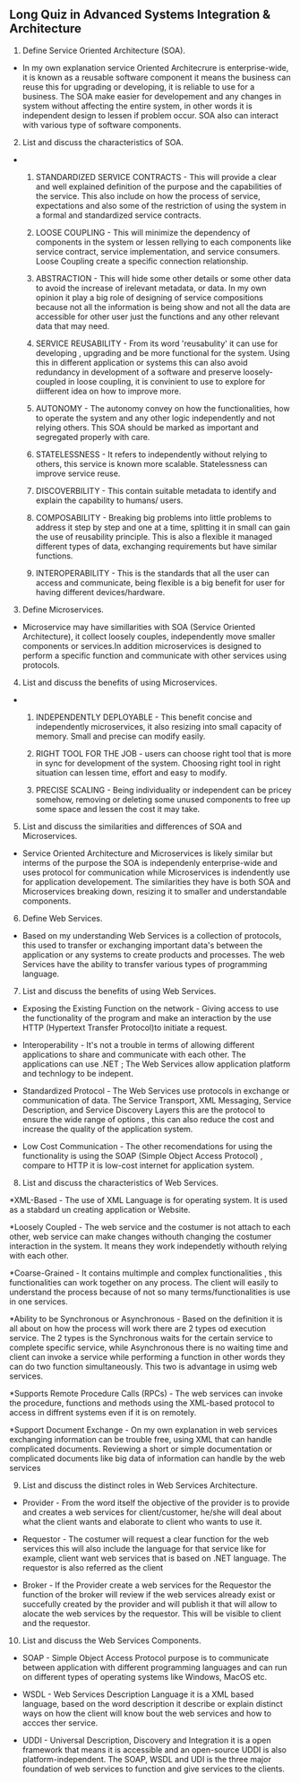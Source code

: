 ## Long Quiz in Advanced Systems Integration & Architecture
1. Define Service Oriented Architecture (SOA).

* In my own explanation service Oriented Architecrure is enterprise-wide, it is known as a reusable software component it means the business can reuse this for upgrading or developing, it is reliable to use for a business. The SOA make easier for developement and any changes in system without affecting the entire system, in other words it is independent design to lessen if problem occur. SOA also can interact with various type of software components. 

2. List and discuss the characteristics of SOA.

* 	1. STANDARDIZED SERVICE CONTRACTS - This will provide a clear and well explained definition of the purpose and the capabilities of the service. This also include on how the process of service, expectations and also some of the restriction of using the system in a formal and standardized service contracts.

	2. LOOSE COUPLING - This will minimize the dependency of components in the system or lessen rellying to each components like service contract, service implementation, and service consumers. Loose Coupling create a specific connection relationship.

	3. ABSTRACTION - This will hide some other details or some other data to avoid the increase of irelevant metadata, or data. In my own opinion it play a big role of designing of service compositions because not all the information is being show and not all the data are accessible for other user just the functions and any other relevant data that may need. 

	4. SERVICE REUSABILITY - From its word 'reusabulity' it can use for developing , upgrading and be more functional for the system. Using this in different application or systems this can also avoid redundancy in development of a software and preserve loosely-coupled in loose coupling, it is convinient to use to explore for diifferent idea on how to improve more. 

	5. AUTONOMY - The autonomy convey on how the functionalities, how to operate the system and any other logic independently and not relying others. This SOA should be marked as important and segregated properly with care.

	6. STATELESSNESS - It refers to independently without relying to others, this service is known more scalable. Statelessness can improve service reuse.

	7. DISCOVERBILITY - This contain suitable metadata to identify and explain the capability to humans/ users. 

	8. COMPOSABILITY - Breaking big problems into little problems to address it step by step and one at a time, splitting it in small can gain the use of reusability principle. This is also a flexible it managed different types of data, exchanging requirements but have similar functions. 

	9. INTEROPERABILITY - This is the standards that all the user can access and communicate, being flexible is a big benefit for user for having different devices/hardware. 

3. Define Microservices.

* Microservice may have simillarities with SOA (Service Oriented Architecture), it collect loosely couples, independently move smaller components or services.In addition microservices is designed to perform a specific function and communicate with other services using protocols. 

4. List and discuss the benefits of using Microservices.

* 	1. INDEPENDENTLY DEPLOYABLE - This benefit concise and independently microservices, it also resizing into small capacity of memory. Small and precise can modify easily. 

	2. RIGHT TOOL FOR THE JOB - users can choose right tool that is more in sync for development of the system. Choosing right tool in right situation can lessen time, effort and easy to modify. 

	3. PRECISE SCALING - Being individuality or independent can be pricey somehow, removing or deleting some unused components to free up some space and lessen the cost it may take. 
	
5. List and discuss the similarities and differences of SOA and Microservices.

* Service Oriented Architecture and Microservices is likely similar but interms of the purpose the SOA is independenly enterprise-wide and uses protocol for communication while Microservices is indendently use for application developement. The similarities they have is both SOA and Microservices breaking down, resizing it to smaller and understandable components.

6. Define Web Services.

* Based on my understanding Web Services is a collection of protocols, this used to transfer or exchanging important data's between the application or any systems to create products and processes.  The web Services have the ability to transfer various types of programming language. 

7. List and discuss the benefits of using Web Services.

* Exposing the Existing Function on the network - Giving access to use the functionality of the program and make an interaction by the use HTTP (Hypertext Transfer Protocol)to initiate a request.

* Interoperability - It's not a trouble in terms of allowing different applications to share and communicate with each other. The applications can use .NET ; The Web Services allow application platform and technlogy to be indepent. 

* Standardized Protocol - The Web Services use protocols in exchange or communication of data. The Service Transport, XML Messaging, Service Description, and Service Discovery Layers this are the protocol to ensure the wide range of options , this can also reduce the cost and increase the quality of the application system.

* Low Cost Communication - The other recomendations for using the functionality is using the SOAP (Simple Object Access Protocol) , compare to HTTP it is low-cost internet for application system.


8. List and discuss the characteristics of Web Services.

*XML-Based -  The use of XML Language is for operating system. It is used as a stabdard un creating application or Website. 

*Loosely Coupled - The web service and the costumer is not attach to each other, web service can make changes withouth changing the costumer interaction in the system. It means they work independetly withouth relying with each other. 

*Coarse-Grained - It contains multimple and complex functionalities , this functionalities can work together on any process. The client will easily to understand the process because of not so many terms/functionalities is use in one services. 

*Ability to be Synchronous or Asynchronous - Based on the definition it is all about on how the process will work there are 2 types od execution service. The 2 types is the Synchronous waits for the certain service to complete specific service, while Asynchronous there is no waiting time and client can invoke a service while performing a function in other words they can do two function simultaneously. This two is advantage in usimg web services.

*Supports Remote Procedure Calls (RPCs) - The web services can invoke the procedure, functions and methods using the XML-based protocol to access in diffrent systems even if it is on remotely. 

*Support Document Exchange - On my own explanation in web services exchanging information can be trouble free, using XML that can handle complicated documents. Reviewing a short or simple documentation or complicated documents like big data of information can handle by the web services


9. List and discuss the distinct roles in Web Services Architecture.

* Provider -  From the word itself the objective of the provider is to provide and creates a web services for client/customer, he/she will deal about what the client wants and elaborate to client who wants to use it. 

* Requestor -  The costumer will request a clear function for the web services this will also include the language for that service like for example, client want web services that is based on .NET language. The requestor is also referred as the client

* Broker -  If the Provider create a web services for the Requestor the function of the broker will review if the web services already exist or succefully created by the provider and will publish it that will allow to alocate the web services by the requestor. This will be visible to client and the requestor.


10. List and discuss the Web Services Components.

* SOAP - Simple Object Access Protocol purpose is to communicate between application with different programming languages and can run on different types of operating systems like Windows, MacOS etc.

* WSDL -  Web Services Description Language it is a XML based language, based on the word description it describe or explain distinct  ways on how the client will know bout the web services and how to accces ther service. 
 
* UDDI - Universal Description, Discovery and Integration it is a open framework that means it is accessible and an open-source UDDI is also platform-independent. The SOAP, WSDL and UDI is the three major foundation of web services to function and give services to the clients. 

